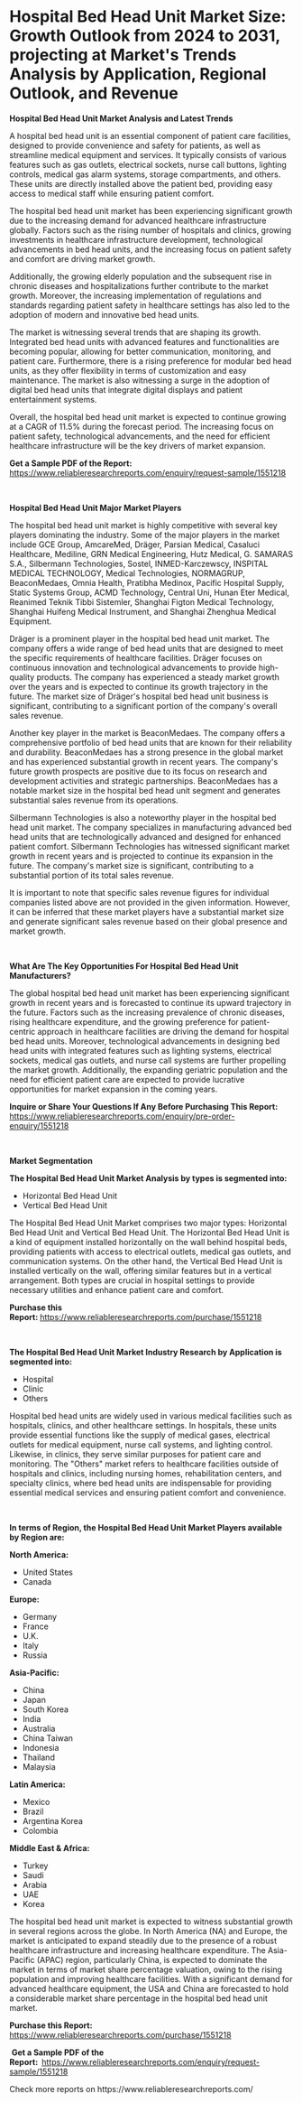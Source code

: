<p><h1>Hospital Bed Head Unit Market Size: Growth Outlook from 2024 to 2031, projecting at Market's Trends Analysis by Application, Regional Outlook, and Revenue</h1></p><p><strong>Hospital Bed Head Unit Market Analysis and Latest Trends</strong></p>
<p><p>A hospital bed head unit is an essential component of patient care facilities, designed to provide convenience and safety for patients, as well as streamline medical equipment and services. It typically consists of various features such as gas outlets, electrical sockets, nurse call buttons, lighting controls, medical gas alarm systems, storage compartments, and others. These units are directly installed above the patient bed, providing easy access to medical staff while ensuring patient comfort.</p><p>The hospital bed head unit market has been experiencing significant growth due to the increasing demand for advanced healthcare infrastructure globally. Factors such as the rising number of hospitals and clinics, growing investments in healthcare infrastructure development, technological advancements in bed head units, and the increasing focus on patient safety and comfort are driving market growth.</p><p>Additionally, the growing elderly population and the subsequent rise in chronic diseases and hospitalizations further contribute to the market growth. Moreover, the increasing implementation of regulations and standards regarding patient safety in healthcare settings has also led to the adoption of modern and innovative bed head units.</p><p>The market is witnessing several trends that are shaping its growth. Integrated bed head units with advanced features and functionalities are becoming popular, allowing for better communication, monitoring, and patient care. Furthermore, there is a rising preference for modular bed head units, as they offer flexibility in terms of customization and easy maintenance. The market is also witnessing a surge in the adoption of digital bed head units that integrate digital displays and patient entertainment systems.</p><p>Overall, the hospital bed head unit market is expected to continue growing at a CAGR of 11.5% during the forecast period. The increasing focus on patient safety, technological advancements, and the need for efficient healthcare infrastructure will be the key drivers of market expansion.</p></p>
<p><strong>Get a Sample PDF of the Report:&nbsp;</strong> <a href="https://www.reliableresearchreports.com/enquiry/request-sample/1551218">https://www.reliableresearchreports.com/enquiry/request-sample/1551218</a></p>
<p>&nbsp;</p>
<p><strong>Hospital Bed Head Unit Major Market Players</strong></p>
<p><p>The hospital bed head unit market is highly competitive with several key players dominating the industry. Some of the major players in the market include GCE Group, AmcareMed, Dräger, Parsian Medical, Casaluci Healthcare, Mediline, GRN Medical Engineering, Hutz Medical, G. SAMARAS S.A., Silbermann Technologies, Sostel, INMED-Karczewscy, INSPITAL MEDICAL TECHNOLOGY, Medical Technologies, NORMAGRUP, BeaconMedaes, Omnia Health, Pratibha Medinox, Pacific Hospital Supply, Static Systems Group, ACMD Technology, Central Uni, Hunan Eter Medical, Reanimed Teknik Tibbi Sistemler, Shanghai Figton Medical Technology, Shanghai Huifeng Medical Instrument, and Shanghai Zhenghua Medical Equipment.</p><p>Dräger is a prominent player in the hospital bed head unit market. The company offers a wide range of bed head units that are designed to meet the specific requirements of healthcare facilities. Dräger focuses on continuous innovation and technological advancements to provide high-quality products. The company has experienced a steady market growth over the years and is expected to continue its growth trajectory in the future. The market size of Dräger's hospital bed head unit business is significant, contributing to a significant portion of the company's overall sales revenue.</p><p>Another key player in the market is BeaconMedaes. The company offers a comprehensive portfolio of bed head units that are known for their reliability and durability. BeaconMedaes has a strong presence in the global market and has experienced substantial growth in recent years. The company's future growth prospects are positive due to its focus on research and development activities and strategic partnerships. BeaconMedaes has a notable market size in the hospital bed head unit segment and generates substantial sales revenue from its operations.</p><p>Silbermann Technologies is also a noteworthy player in the hospital bed head unit market. The company specializes in manufacturing advanced bed head units that are technologically advanced and designed for enhanced patient comfort. Silbermann Technologies has witnessed significant market growth in recent years and is projected to continue its expansion in the future. The company's market size is significant, contributing to a substantial portion of its total sales revenue.</p><p>It is important to note that specific sales revenue figures for individual companies listed above are not provided in the given information. However, it can be inferred that these market players have a substantial market size and generate significant sales revenue based on their global presence and market growth.</p></p>
<p>&nbsp;</p>
<p><strong>What Are The Key Opportunities For Hospital Bed Head Unit Manufacturers?</strong></p>
<p><p>The global hospital bed head unit market has been experiencing significant growth in recent years and is forecasted to continue its upward trajectory in the future. Factors such as the increasing prevalence of chronic diseases, rising healthcare expenditure, and the growing preference for patient-centric approach in healthcare facilities are driving the demand for hospital bed head units. Moreover, technological advancements in designing bed head units with integrated features such as lighting systems, electrical sockets, medical gas outlets, and nurse call systems are further propelling the market growth. Additionally, the expanding geriatric population and the need for efficient patient care are expected to provide lucrative opportunities for market expansion in the coming years.</p></p>
<p><strong>Inquire or Share Your Questions If Any Before Purchasing This Report:</strong> <a href="https://www.reliableresearchreports.com/enquiry/pre-order-enquiry/1551218">https://www.reliableresearchreports.com/enquiry/pre-order-enquiry/1551218</a></p>
<p>&nbsp;</p>
<p><strong>Market Segmentation</strong></p>
<p><strong>The Hospital Bed Head Unit Market Analysis by types is segmented into:</strong></p>
<p><ul><li>Horizontal Bed Head Unit</li><li>Vertical Bed Head Unit</li></ul></p>
<p><p>The Hospital Bed Head Unit Market comprises two major types: Horizontal Bed Head Unit and Vertical Bed Head Unit. The Horizontal Bed Head Unit is a kind of equipment installed horizontally on the wall behind hospital beds, providing patients with access to electrical outlets, medical gas outlets, and communication systems. On the other hand, the Vertical Bed Head Unit is installed vertically on the wall, offering similar features but in a vertical arrangement. Both types are crucial in hospital settings to provide necessary utilities and enhance patient care and comfort.</p></p>
<p><strong>Purchase this Report:&nbsp;</strong><a href="https://www.reliableresearchreports.com/purchase/1551218">https://www.reliableresearchreports.com/purchase/1551218</a></p>
<p>&nbsp;</p>
<p><strong>The Hospital Bed Head Unit Market Industry Research by Application is segmented into:</strong></p>
<p><ul><li>Hospital</li><li>Clinic</li><li>Others</li></ul></p>
<p><p>Hospital bed head units are widely used in various medical facilities such as hospitals, clinics, and other healthcare settings. In hospitals, these units provide essential functions like the supply of medical gases, electrical outlets for medical equipment, nurse call systems, and lighting control. Likewise, in clinics, they serve similar purposes for patient care and monitoring. The "Others" market refers to healthcare facilities outside of hospitals and clinics, including nursing homes, rehabilitation centers, and specialty clinics, where bed head units are indispensable for providing essential medical services and ensuring patient comfort and convenience.</p></p>
<p>&nbsp;</p>
<p><strong>In terms of Region, the Hospital Bed Head Unit Market Players available by Region are:</strong></p>
<p>
    <p> <strong> North America: </strong>
        <ul>
            <li>United States</li>
            <li>Canada</li>
        </ul>
        </p> 
    <p> <strong> Europe: </strong>
        <ul>
            <li>Germany</li>
            <li>France</li>
            <li>U.K.</li>
            <li>Italy</li>
            <li>Russia</li>
        </ul>
        </p> 
    <p> <strong> Asia-Pacific: </strong>
        <ul>
            <li>China</li>
            <li>Japan</li>
            <li>South Korea</li>
            <li>India</li>
            <li>Australia</li>
            <li>China Taiwan</li>
            <li>Indonesia</li>
            <li>Thailand</li>
            <li>Malaysia</li>
        </ul>
        </p> 
    <p> <strong> Latin America: </strong>
        <ul>
            <li>Mexico</li>
            <li>Brazil</li>
            <li>Argentina Korea</li>
            <li>Colombia</li>
        </ul>
        </p> 
    <p> <strong> Middle East & Africa: </strong>
        <ul>
            <li>Turkey</li>
            <li>Saudi</li>
            <li>Arabia</li>
            <li>UAE</li>
            <li>Korea</li>
        </ul>
    </p>
    </p>
<p><p>The hospital bed head unit market is expected to witness substantial growth in several regions across the globe. In North America (NA) and Europe, the market is anticipated to expand steadily due to the presence of a robust healthcare infrastructure and increasing healthcare expenditure. The Asia-Pacific (APAC) region, particularly China, is expected to dominate the market in terms of market share percentage valuation, owing to the rising population and improving healthcare facilities. With a significant demand for advanced healthcare equipment, the USA and China are forecasted to hold a considerable market share percentage in the hospital bed head unit market.</p></p>
<p><strong>Purchase this Report: </strong><a href="https://www.reliableresearchreports.com/purchase/1551218">https://www.reliableresearchreports.com/purchase/1551218</a></p>
<p>&nbsp;<strong>Get a Sample PDF of the Report:&nbsp;&nbsp;</strong><a href="https://www.reliableresearchreports.com/enquiry/request-sample/1551218">https://www.reliableresearchreports.com/enquiry/request-sample/1551218</a></p>
<p><strong></strong></p>
<p>Check more reports on https://www.reliableresearchreports.com/</p>